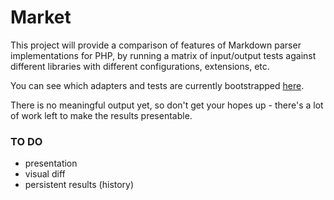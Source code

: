 Market
======

This project will provide a comparison of features of Markdown parser implementations
for PHP, by running a matrix of input/output tests against different libraries with
different configurations, extensions, etc.

You can see which adapters and tests are currently bootstrapped [here](src/SuiteFactory.php).

There is no meaningful output yet, so don't get your hopes up - there's a lot of work left
to make the results presentable.

### TO DO

 * presentation
 * visual diff
 * persistent results (history)
